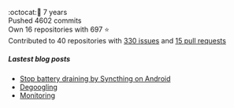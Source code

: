 :octocat::birthday: 7 years  
Pushed 4602 commits  
Own 16 repositories with 697 :star:  
Contributed to 40 repositories with [330 issues](https://github.com/issues?q=is%3Aissue+author%3Aeoli3n) and [15 pull requests](https://github.com/pulls?q=is%3Apr+author%3Aeoli3n+)

##### Lastest blog posts
- [Stop battery draining by Syncthing on Android](https://eoli3n.github.io/2021/12/29/syncthing-battery-draining.html)
- [Degoogling](https://eoli3n.github.io/2021/12/21/degoogling-android.html)
- [Monitoring](https://eoli3n.github.io/2021/12/10/monitoring.html)
